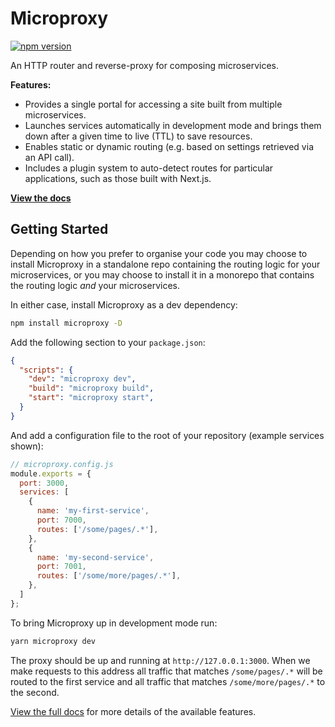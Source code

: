 # Microproxy

[![npm version](https://badge.fury.io/js/microproxy.svg)](https://badge.fury.io/js/microproxy)

An HTTP router and reverse-proxy for composing microservices.

**Features:**

- Provides a single portal for accessing a site built from multiple microservices.
- Launches services automatically in development mode
and brings them down after a given time to live (TTL) to save resources.
- Enables static or dynamic routing (e.g. based on settings retrieved via
an API call).
- Includes a plugin system to auto-detect routes for particular applications,
such as those built with Next.js.

[**View the docs**](https://pages.github.com/alexandermendes/microproxy)

## Getting Started

Depending on how you prefer to organise your code you may choose to install
Microproxy in a standalone repo containing the routing logic for your
microservices, or you may choose to install it in a monorepo that contains
the routing logic *and* your microservices.

In either case, install Microproxy as a dev dependency:

```sh
npm install microproxy -D
```

Add the following section to your `package.json`:

```json
{
  "scripts": {
    "dev": "microproxy dev",
    "build": "microproxy build",
    "start": "microproxy start",
  }
}
```

And add a configuration file to the root of your repository (example services shown):

```js
// microproxy.config.js
module.exports = {
  port: 3000,
  services: [
    {
      name: 'my-first-service',
      port: 7000,
      routes: ['/some/pages/.*'],
    },
    {
      name: 'my-second-service',
      port: 7001,
      routes: ['/some/more/pages/.*'],
    },
  ]
};
```

To bring Microproxy up in development mode run:

```sh
yarn microproxy dev
```

The proxy should be up and running at `http://127.0.0.1:3000`. When we make
requests to this address all traffic that matches `/some/pages/.*` will be
routed to the first service and all traffic that matches `/some/more/pages/.*`
to the second.

[View the full docs](https://pages.github.com/alexandermendes/microproxy) for more
details of the available features.
